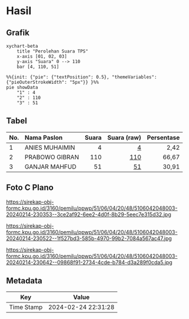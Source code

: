 # Hasil

## Grafik

```mermaid
xychart-beta
    title "Perolehan Suara TPS"
    x-axis [01, 02, 03]
    y-axis "Suara" 0 --> 110
    bar [4, 110, 51]
```

```mermaid
%%{init: {"pie": {"textPosition": 0.5}, "themeVariables": {"pieOuterStrokeWidth": "5px"}} }%%
pie showData
    "1" : 4
    "2" : 110
    "3" : 51
```

## Tabel

| No. | Nama Paslon    | Suara | Suara (raw) | Persentase |
|:--- |:-------------- | -----:| -----------:| ----------:|
| 1   | ANIES MUHAIMIN | 4     | [4][p-1]    | 2,42       |
| 2   | PRABOWO GIBRAN | 110   | [110][p-2]  | 66,67      |
| 3   | GANJAR MAHFUD  | 51    | [51][p-3]   | 30,91      |


[p-1]: https://github.com/gigit-pemilu/pemilu-2024-51-bali/blob/main/pilpres/hitung-suara/sub/51-bali/sub/06-bangli/sub/04-kintamani/sub/2048-belandingan/sub/003-tps/sub/paslon-1.txt
[p-2]: https://github.com/gigit-pemilu/pemilu-2024-51-bali/blob/main/pilpres/hitung-suara/sub/51-bali/sub/06-bangli/sub/04-kintamani/sub/2048-belandingan/sub/003-tps/sub/paslon-2.txt
[p-3]: https://github.com/gigit-pemilu/pemilu-2024-51-bali/blob/main/pilpres/hitung-suara/sub/51-bali/sub/06-bangli/sub/04-kintamani/sub/2048-belandingan/sub/003-tps/sub/paslon-3.txt

## Foto C Plano

https://sirekap-obj-formc.kpu.go.id/3160/pemilu/ppwp/51/06/04/20/48/5106042048003-20240214-230353--3ce2af92-6ee2-4d0f-8b29-5eec7e315d32.jpg

https://sirekap-obj-formc.kpu.go.id/3160/pemilu/ppwp/51/06/04/20/48/5106042048003-20240214-230522--1f527bd3-585b-4970-99b2-7084a567ac47.jpg

https://sirekap-obj-formc.kpu.go.id/3160/pemilu/ppwp/51/06/04/20/48/5106042048003-20240214-230642--09868f91-2734-4cde-b784-d3a289f0cda5.jpg


## Metadata

| Key        | Value               |
| ---------- | ------------------- |
| Time Stamp | 2024-02-24 22:31:28 |



